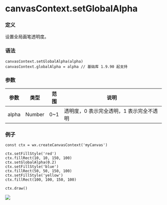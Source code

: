 <!-- https://developers.weixin.qq.com/miniprogram/dev/api/canvas/set-global-alpha.html -->

canvasContext.setGlobalAlpha
============================

### 定义

设置全局画笔透明度。

### 语法

    canvasContext.setGlobalAlpha(alpha)
    canvasContext.globalAlpha = alpha // 基础库 1.9.90 起支持
    

### 参数

  参数    |  类型     |  范围  |  说明                     
----------|-----------|--------|---------------------------
  alpha   |  Number   |  0~1   |透明度，0 表示完全透明，1 表示完全不透明

### 例子

    const ctx = wx.createCanvasContext('myCanvas')
    
    ctx.setFillStyle('red')
    ctx.fillRect(10, 10, 150, 100)
    ctx.setGlobalAlpha(0.2)
    ctx.setFillStyle('blue')
    ctx.fillRect(50, 50, 150, 100)
    ctx.setFillStyle('yellow')
    ctx.fillRect(100, 100, 150, 100)
    
    ctx.draw()
    

![](https://mp.weixin.qq.com/debug/wxadoc/dev/image/canvas/global-alpha.png?t=2018413)
